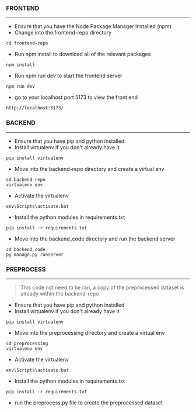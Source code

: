 ### FRONTEND
---
+ Ensure that you have the Node Package Manager Installed (npm)
+ Change into the frontend-repo directory
```
cd frontend-repo
```
+ Run npm install to download all of the relevant packages
```
npm install
```
+ Run npm run dev to start the frontend server
```
npm run dev
```
+ go to your localhost port 5173 to view the front end
```
http://localhost:5173/
```

### BACKEND
---
+ Ensure that you have pip and python installed
+ Install virtualenv if you don't already have it
```
pip install virtualenv
```
+ Move into the backend-repo directory and create a virtual env 
```
cd backend-repo
virtualenv env
```
+ Activate the virtualenv
```
env\Scripts\activate.bat
```
+ Install the python modules in requirements.txt
```
pip install -r requirements.txt
```
+ Move into the backend_code directory and run the backend server
```
cd backend_code 
py manage.py runserver
```

### PREPROCESS
---
> This code not need to be ran, a copy of the preprocessed dataset is already within the backend-repo

+ Ensure that you have pip and python installed
+ Install virtualenv if you don't already have it
```
pip install virtualenv
```
+ Move into the preprocessing directory and create a virtual env 
```
cd preprocessing
virtualenv env
```
+ Activate the virtualenv
```
env\Scripts\activate.bat
```
+ Install the python modules in requirements.txt
```
pip install -r requirements.txt
```
+ run the preprocess.py file to create the preprocessed dataset


